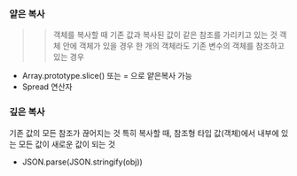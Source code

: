 ### 얕은 복사 
>> 객체를 복사할 때 기존 값과 복사된 값이 같은 참조를 가리키고 있는 것
>> 객체 안에 객체가 있을 경우 한 개의 객체라도 기존 변수의 객체를 참조하고 있는 경우

- Array.prototype.slice() 또는 = 으로 얕은복사 가능
- Spread 연산자

 ### 깊은 복사 
 기존 값의 모든 참조가 끊어지는 것 특히 복사할 때, 참조형 타입 값(객체)에서 내부에 있는 모든 값이 새로운 값이 되는 것

 - JSON.parse(JSON.stringify(obj))
